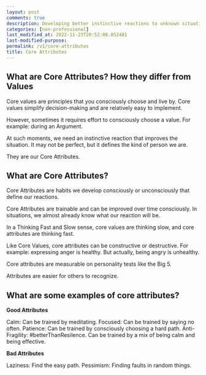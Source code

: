 ```yaml
---
layout: post
comments: true
description: Developing better instinctive reactions to unknown situations
categories: [non-professional]
last_modified_at: 2022-11-23T20:52:08.052481
last-modified-purpose:
permalink: /v1/core-attributes
title: Core Attributes
---
```


## What are Core Attributes? How they differ from Values

Core values are principles that you consciously choose and live by. Core values simplify decision-making and are relatively easy to implement.

However, sometimes it requires effort to consciously choose a value. For example: during an Argument.

At such moments, we need an instinctive reaction that improves the situation. It may not be perfect, but it defines the kind of person we are.

They are our Core Attributes.

## What are Core Attributes?

Core Attributes are habits we develop consciously or unconsciously that define our reactions.

Core Attributes are trainable and can be improved over time consciously. In situations, we almost already know what our reaction will be.

In a Thinking Fast and Slow sense, core values are thinking slow, and core attributes are thinking fast.

Like Core Values, core attributes can be constructive or destructive. For example: expressing anger is healthy. But actually, being angry is unhealthy.

Core attributes are measurable on personality tests like the Big 5.

Attributes are easier for others to recognize.

## What are some examples of core attributes?

**Good Attributes**

Calm: Can be trained by meditating.
Focused: Can be trained by saying no often.
Patience: Can be trained by consciously choosing a hard path.
Anti-Fragility: #betterThanResilence. Can be trained by a mix of being calm and being effective.

**Bad Attributes**

Laziness: Find the easy path.
Pessimism: Finding faults in random things.

